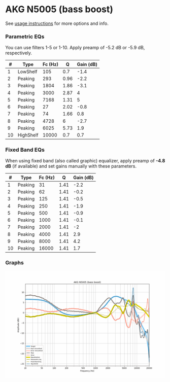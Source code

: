 # AKG N5005 (bass boost)
See [usage instructions](https://github.com/jaakkopasanen/AutoEq#usage) for more options and info.

### Parametric EQs
You can use filters 1-5 or 1-10. Apply preamp of -5.2 dB or -5.9 dB, respectively.

|   # | Type      |   Fc (Hz) |    Q |   Gain (dB) |
|-----|-----------|-----------|------|-------------|
|   1 | LowShelf  |       105 | 0.7  |        -1.4 |
|   2 | Peaking   |       293 | 0.96 |        -2.2 |
|   3 | Peaking   |      1804 | 1.86 |        -3.1 |
|   4 | Peaking   |      3000 | 2.87 |         4   |
|   5 | Peaking   |      7168 | 1.31 |         5   |
|   6 | Peaking   |        27 | 2.02 |        -0.8 |
|   7 | Peaking   |        74 | 1.66 |         0.8 |
|   8 | Peaking   |      4728 | 6    |        -2.7 |
|   9 | Peaking   |      6025 | 5.73 |         1.9 |
|  10 | HighShelf |     10000 | 0.7  |         0.7 |

### Fixed Band EQs
When using fixed band (also called graphic) equalizer, apply preamp of **-4.8 dB** (if available) and set gains manually with these parameters.

|   # | Type    |   Fc (Hz) |    Q |   Gain (dB) |
|-----|---------|-----------|------|-------------|
|   1 | Peaking |        31 | 1.41 |        -2.2 |
|   2 | Peaking |        62 | 1.41 |        -0.2 |
|   3 | Peaking |       125 | 1.41 |        -0.5 |
|   4 | Peaking |       250 | 1.41 |        -1.9 |
|   5 | Peaking |       500 | 1.41 |        -0.9 |
|   6 | Peaking |      1000 | 1.41 |        -0.1 |
|   7 | Peaking |      2000 | 1.41 |        -2   |
|   8 | Peaking |      4000 | 1.41 |         2.9 |
|   9 | Peaking |      8000 | 1.41 |         4.2 |
|  10 | Peaking |     16000 | 1.41 |         1.7 |

### Graphs
![](./AKG%20N5005%20(bass%20boost).png)
